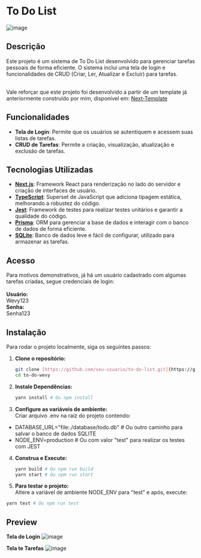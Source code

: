 # To Do List

![image](https://github.com/user-attachments/assets/291efc3b-dadb-46ec-bc77-c29303b36da9)

## Descrição

Este projeto é um sistema de To Do List desenvolvido para gerenciar tarefas pessoais de forma eficiente. O sistema inclui uma tela de login e funcionalidades de CRUD (Criar, Ler, Atualizar e Excluir) para tarefas. 

<br/>Vale reforçar que este projeto foi desenvolvido a partir de um template já anteriormente construído por mim, disponível em: [Next-Template](https://github.com/igaaoo/Next-Template)

## Funcionalidades

- **Tela de Login**: Permite que os usuários se autentiquem e acessem suas listas de tarefas.
- **CRUD de Tarefas**: Permite a criação, visualização, atualização e exclusão de tarefas.

## Tecnologias Utilizadas

- **[Next.js](https://nextjs.org/)**: Framework React para renderização no lado do servidor e criação de interfaces de usuário.
- **[TypeScript](https://www.typescriptlang.org/)**: Superset de JavaScript que adiciona tipagem estática, melhorando a robustez do código.
- **[Jest](https://jestjs.io/)**: Framework de testes para realizar testes unitários e garantir a qualidade do código.
- **[Prisma](https://www.prisma.io/)**: ORM para gerenciar a base de dados e interagir com o banco de dados de forma eficiente.
- **[SQLite](https://www.sqlite.org/)**: Banco de dados leve e fácil de configurar, utilizado para armazenar as tarefas.

## Acesso
Para motivos demonstrativos, já há um usuário cadastrado com algumas tarefas criadas, segue credenciais de login: <br/><br/>
**Usuário:** <br/>
Wevy123 <br/>
**Senha:** <br/>
Senha123 <br/>

## Instalação

Para rodar o projeto localmente, siga os seguintes passos:

1. **Clone o repositório:**
   ```bash
   git clone [https://github.com/seu-usuario/to-do-list.git](https://github.com/igaaoo/to-do-wevy.git)
   cd to-do-wevy
    ```
   
2. **Instale Dependências:**
   ```bash
   yarn install # Ou npm install
    ```

3. **Configure as variáveis de ambiente:** <br/>
Criar arquivo .env na raiz do projeto contendo:<br/>
 - DATABASE_URL="file:./database/todo.db" # Ou outro caminho para salvar o banco de dados SQLITE<br/>
 - NODE_ENV=production # Ou com valor "test" para realizar os testes com JEST

4. **Construa e Execute:**<br/>
    ```bash
    yarn build # Ou npm run build
    yarn start # Ou npm run start
    ```

5. **Para testar o projeto:**<br/>
Altere a variável de ambiente NODE_ENV para "test" e após, execute:

```bash
yarn test # Ou npm run test
```

## Preview
**Tela de Login**
![image](https://github.com/user-attachments/assets/4e93d5f5-4eca-4b83-9f0a-4c8567fd2a4a)

**Tela te Tarefas**
![image](https://github.com/user-attachments/assets/291efc3b-dadb-46ec-bc77-c29303b36da9)

